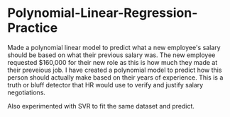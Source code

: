 # Polynomial-Linear-Regression-Practice
Made a polynomial linear model to predict what a new employee's salary should be based on what their previous salary was. The new employee requested $160,000 for their new role as this is how much they made at their preveious job. I have created a polynomial model to predict how this person should actually make based on their years of experience. This is a truth or bluff detector that HR would use to verify and justify salary negotiations. 

Also experimented with SVR to fit the same dataset and predict. 

